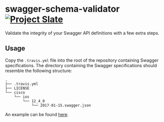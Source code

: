 # swagger-schema-validator [![Project Slate](https://img.shields.io/badge/Project-Slate-3e3e3e.svg?style=flat-square)](https://github.com/slate-io)

Validate the integrity of your Swagger API definitions with a few extra steps.

## Usage

Copy the `.travis.yml` file into the root of the repository containing Swagger specifications. The directory containing the Swagger specifications should resemble the following structure:

```
.
├── .travis.yml
├── LICENSE
└── cisco
    └── ios
        └── 12_4_0
            └── 2017-01-15.swagger.json
```

An example can be found [here](https://github.com/slate-io/specifications).

